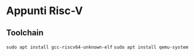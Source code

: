 # Appunti Risc-V
## Toolchain
`sudo apt install gcc-riscv64-unknown-elf`
`sudo apt install qemu-system`